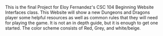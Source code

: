 This is the final Project for Eloy Fernandez's CSC 104 Beginning Website Interfaces class. This Website will show a new Dungeons and Dragons player some helpful resources as well as common rules that they will need for playing the game. It is not an in depth guide, but it is enough to get one started. The color scheme consists of Red, Grey, and white/beige. 
